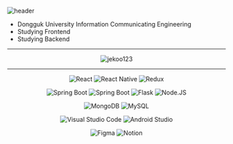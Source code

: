 
![header](https://capsule-render.vercel.app/api?type=slice&color=gradient&height=160&section=header&text=Hi!%20I'm%20Jekoo!&fontAlign=50&fontAlignY=70&fontSize=70&fontColor=000000)
<ul>
  <li> Dongguk University Information Communicating Engineering
  <li> Studying Frontend
  <li> Studying Backend
</ul>

<hr/>

<p align="center">
  <img src="https://github-readme-stats.vercel.app/api/top-langs?username=jekoo123&show_icons=true&locale=en&layout=compact" alt="jekoo123" />
</p>
<hr/>
<div align=center>

  ![React](https://img.shields.io/badge/React-61DAFB.svg?&style=for-the-badge&logo=React&logoColor=white)
  ![React Native](https://img.shields.io/badge/React_Native-20232A.svg?style=for-the-badge&logo=react&logoColor=61DAFB)
  ![Redux](https://img.shields.io/badge/Redux-764ABC.svg?&style=for-the-badge&logo=Redux&logoColor=white)

  ![Spring Boot](https://img.shields.io/badge/spring-6DB33F?style=for-the-badge&logo=spring&logoColor=white)
  ![Spring Boot](https://img.shields.io/badge/spring-6DB33F?&style=for-the-badge&logo=spring-boot)
  ![Flask](https://img.shields.io/badge/Flask-000000.svg?&style=for-the-badge&logo=Flask&logoColor=white)
  ![Node.JS](https://img.shields.io/badge/Node.JS-339933.svg?&style=for-the-badge&logo=Node.JS&logoColor=white)

  ![MongoDB](https://img.shields.io/badge/MongoDB-4EA94B.svg?&style=for-the-badge&logo=mongodb&logoColor=white)
  ![MySQL](https://img.shields.io/badge/MySQL-00000F.svg?&style=for-the-badge&logo=mysql&logoColor=white)

  ![Visual Studio Code](https://img.shields.io/badge/Visual%20Studio%20Code-007ACC.svg?&style=for-the-badge&logo=Visual%20Studio%20Code&logoColor=white)
  ![Android Studio](https://img.shields.io/badge/Android%20Studio-3DDC84.svg?&style=for-the-badge&logo=Android%20Studio&logoColor=white)

  ![Figma](https://img.shields.io/badge/Figma-F24E1E.svg?&style=for-the-badge&logo=Figma&logoColor=white)
  ![Notion](https://img.shields.io/badge/Notion-000000.svg?&style=for-the-badge&logo=Notion&logoColor=white)
  
</div>
